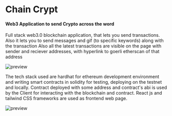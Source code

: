 # Chain Crypt
#### Web3 Application to send Crypto across the word
Full stack web3.0 blockchain application, that lets you send transactions. Also it lets you to send messages and gif (to specific keywords) along with the transaction Also all the latest transactions are visible on the page with sender and reciever addresses, with hyperlink to goerli etherscan of that address

![preview ](https://iili.io/pCj4TB.md.jpg)

The tech stack used are hardhat for ethereum development environment and writing smart contracts in solidity for testing, deploying on the testnet and locally. Contract deployed with some address and contract's abi is used by the Client for interacting with the blockchain and contract. React js and tailwind CSS frameworks are used as frontend web page.

![preview](https://iili.io/pCw2Gn.md.jpg)
